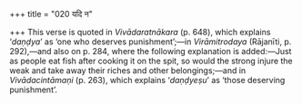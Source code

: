 +++
title = "020 यदि न"

+++
This verse is quoted in *Vivādaratnākara* (p. 648), which explains
‘*daṇḍya*’ as ‘one who deserves punishment’;—in *Virāmitrodaya*
(Rājanīti, p. 292),—and also on p. 284, where the following explanation
is added:—Just as people eat fish after cooking it on the spit, so would
the strong injure the weak and take away their riches and other
belongings;—and in *Vivādacintāmaṇi* (p. 263), which explains
‘*daṇḍyeṣu*’ as ‘those deserving punishment’.


